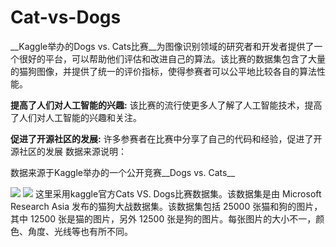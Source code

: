 # Cat-vs-Dogs
__Kaggle举办的Dogs vs\. Cats比赛__为图像识别领域的研究者和开发者提供了一个很好的平台，可以帮助他们评估和改进自己的算法。该比赛的数据集包含了大量的猫狗图像，并提供了统一的评价指标，使得参赛者可以公平地比较各自的算法性能。

__提高了人们对人工智能的兴趣:__ 该比赛的流行使更多人了解了人工智能技术，提高了人们对人工智能的兴趣和关注。

__促进了开源社区的发展:__ 许多参赛者在比赛中分享了自己的代码和经验，促进了开源社区的发展
数据来源说明：

数据来源于Kaggle举办的一个公开竞赛__Dogs vs\. Cats__

![](https://pic.imgdb.cn/item/67526712d0e0a243d4de7132.png)
![](https://pic.imgdb.cn/item/67526712d0e0a243d4de7132.png)
这里采用kaggle官方Cats VS\. Dogs比赛数据集。该数据集是由 Microsoft Research Asia 发布的猫狗大战数据集。该数据集包括 25000 张猫和狗的图片，其中 12500 张是猫的图片，另外 12500 张是狗的图片。每张图片的大小不一，颜色、角度、光线等也有所不同。
